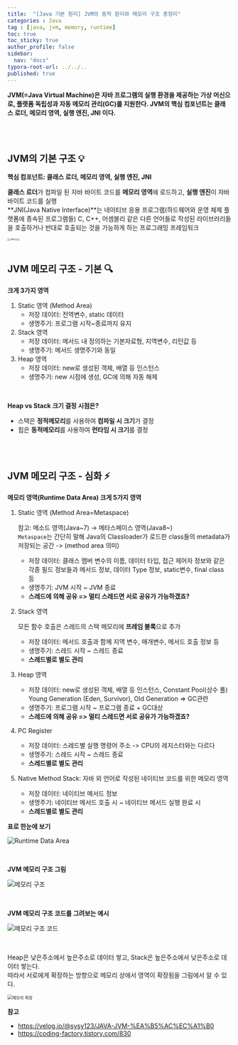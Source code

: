 ```yaml
---
title:  "[Java 기본 원리] JVM의 동작 원리와 메모리 구조 총정리"
categories : Java
tag : [java, jvm, memory, runtime]
toc: true
toc_sticky: true
author_profile: false
sidebar:
  nav: "docs"
typora-root-url: ../../..
published: true
---
```




**JVM(=Java Virtual Machine)은 자바 프로그램의 실행 환경을 제공하는 가상 머신으로, 플랫폼 독립성과 자동 메모리 관리(GC)를 지원한다. JVM의 핵심 컴포넌트는 클래스 로더, 메모리 영역, 실행 엔진, JNI 이다.**  

<br>

<br>

## JVM의 기본 구조 💡

**핵심 컴포넌트: 클래스 로더, 메모리 영역, 실행 엔진, JNI**

**클래스 로더**가 컴파일 된 자바 바이트 코드를 **메모리 영역**에 로드하고, **실행 엔진**이 자바 바이트 코드를 실행  
**JNI(Java Native Interface)**는 네이티브 응용 프로그램(하드웨어와 운영 체제 플랫폼에 종속된 프로그램들) C, C++, 어셈블리 같은 다른 언어들로 작성된 라이브러리들을 호출하거나 반대로 호출되는 것을 가능하게 하는 프로그래밍 프레임워크

<img src="https://github.com/user-attachments/assets/e9a55e29-3054-467a-bc2d-1fd3890cdf24" alt="JVM구조도" style="zoom: 33%;" /> 

<br>

<br>

## JVM 메모리 구조 - 기본 🔍

**크게 3가지 영역**

1. Static 영역 (Method Area)
   - 저장 데이터: 전역변수, static 데이터
   - 생명주기: 프로그램 시작~종료까지 유지
2. Stack 영역
   - 저장 데이터: 메서드 내 정의하는 기본자료형, 지역변수, 리턴값 등
   - 생명주기: 메서드 생명주기와 동일
3. Heap 영역
   - 저장 데이터: new로 생성된 객체, 배열 등 인스턴스
   - 생명주기: new 시점에 생성, GC에 의해 자동 해제

<br>

**Heap vs Stack 크기 결정 시점은?**

- 스택은 **정적메모리**를 사용하여 **컴파일 시 크기**가 결정
- 힙은 **동적메모리**를 사용하여 **런타임 시 크기**를 결정

<br>

<br>

## JVM 메모리 구조 - 심화 ⚡

**메모리 영역(Runtime Data Area) 크게 5가지 영역**

1. Static 영역 (Method Area=Metaspace)  

   참고: 메소드 영역(Java~7) → 메타스페이스 영역(Java8~)  
   `Metaspace`는 간단히 말해 Java의 Classloader가 로드한 class들의 metadata가 저장되는 공간 -> (method area 의미)

   - 저장 데이터: 클래스 멤버 변수의 이름, 데이터 타입, 접근 제어자 정보와 같은 각종 필드 정보들과 메서드 정보, 데이터 Type 정보, static변수, final class 등
   - 생명주기: JVM 시작 ~ JVM 종료
   - **스레드에 의해 공유 => 멀티 스레드면 서로 공유가 가능하겠죠?**

2. Stack 영역

   모든 함수 호출은 스레드의 스택 메모리에 **프레임 블록**으로 추가

   - 저장 데이터: 메서드 호출과 함께 지역 변수, 매개변수, 메서드 호출 정보 등
   - 생명주기: 스레드 시작 ~ 스레드 종료
   - **스레드별로 별도 관리**

3. Heap 영역

   - 저장 데이터: new로 생성된 객체, 배열 등 인스턴스, Constant Pool(상수 풀)  
     Young Generation (Eden, Survivor), Old Generation => GC관련
   - 생명주기: 프로그램 시작 ~ 프로그램 종료 + GC대상
   - **스레드에 의해 공유 => 멀티 스레드면 서로 공유가 가능하겠죠?**

4. PC Register

   - 저장 데이터: 스레드별 실행 명령어 주소 -> CPU의 레지스터와는 다르다
   - 생명주기: 스레드 시작 ~ 스레드 종료
   - **스레드별로 별도 관리**

5. Native Method Stack: 자바 외 언어로 작성된 네이티브 코드를 위한 메모리 영역

   - 저장 데이터: 네이티브 메서드 정보
   - 생명주기: 네이티브 메서드 호출 시 ~ 네이티브 메서드 실행 완료 시
   - **스레드별로 별도 관리**

**표로 한눈에 보기**

![Runtime Data Area](https://github.com/user-attachments/assets/ad6a2938-b2f0-44d9-81ab-9c2aef0a72a1) 

<br>

**JVM 메모리 구조 그림**

![메모리 구조](https://github.com/user-attachments/assets/191a0f09-1e69-452e-8179-3a6841a02afb) 

<br>

**JVM 메모리 구조 코드를 그려보는 예시**

![메모리 구조 코드](https://github.com/user-attachments/assets/2d370e70-cf72-44f7-97f5-680a891a5490) 

<br>

Heap은 낮은주소에서 높은주소로 데이터 쌓고, Stack은 높은주소에서 낮은주소로 데이터 쌓는다.  
따라서 서로에게 확장하는 방향으로 메모리 상에서 영역이 확장됨을 그림에서 알 수 있다.

<img src="https://github.com/user-attachments/assets/f0cda562-69fd-4976-84ff-3688c9aed491" alt="메모리 확장" style="zoom: 67%;" /> 

<br>

**참고**

- https://velog.io/@sysy123/JAVA-JVM-%EA%B5%AC%EC%A1%B0
- https://coding-factory.tistory.com/830
